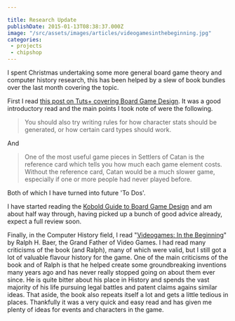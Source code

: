 ```yaml
---

title: Research Update
publishDate: 2015-01-13T08:38:37.000Z
image: "/src/assets/images/articles/videogamesinthebeginning.jpg"
categories:
 - projects
 - chipshop
---
```


I spent Christmas undertaking some more general board game theory and computer history research, this has been helped by a slew of book bundles over the last month covering the topic.

First I read [this post on Tuts+ covering Board Game Design](https://gamedevelopment.tutsplus.com/articles/how-to-learn-board-game-design-and-development--gamedev-11607). It was a good introductory read and the main points I took note of were the following.

> You should also try writing rules for how character stats should be generated, or how certain card types should work.

And

> One of the most useful game pieces in Settlers of Catan is the reference card which tells you how much each game element costs. Without the reference card, Catan would be a much slower game, especially if one or more people had never played before.

Both of which I have turned into future 'To Dos'.

I have started reading the [Kobold Guide to Board Game Design](https://www.koboldpress.com/k/front-page10553.php#.VLTVoSciHJ4) and am about half way through, having picked up a bunch of good advice already, expect a full review soon.

Finally, in the Computer History field, I read "[Videogames: In the Beginning](https://www.amazon.com/Videogames-Beginning-Ralph-H-Baer/dp/0964384817)" by Ralph H. Baer, the Grand Father of Video Games. I had read many criticisms of the book (and Ralph), many of which were valid, but I still got a lot of valuable flavour history for the game. One of the main criticisms of the book and of Ralph is that he helped create some groundbreaking inventions many years ago and has never really stopped going on about them ever since. He is quite bitter about his place in History and spends the vast majority of his life pursuing legal battles and patent claims agains similar ideas. That aside, the book also repeats itself a lot and gets a little tedious in places. Thankfully it was a very quick and easy read and has given me plenty of ideas for events and characters in the game.
